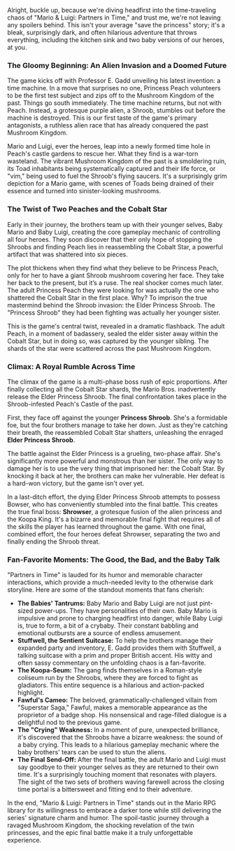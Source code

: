 Alright, buckle up, because we're diving headfirst into the time-traveling chaos of "Mario & Luigi: Partners in Time," and trust me, we're not leaving any spoilers behind. This isn't your average "save the princess" story; it's a bleak, surprisingly dark, and often hilarious adventure that throws everything, including the kitchen sink and two baby versions of our heroes, at you.

### The Gloomy Beginning: An Alien Invasion and a Doomed Future

The game kicks off with Professor E. Gadd unveiling his latest invention: a time machine. In a move that surprises no one, Princess Peach volunteers to be the first test subject and zips off to the Mushroom Kingdom of the past. Things go south immediately. The time machine returns, but not with Peach. Instead, a grotesque purple alien, a Shroob, stumbles out before the machine is destroyed. This is our first taste of the game's primary antagonists, a ruthless alien race that has already conquered the past Mushroom Kingdom.

Mario and Luigi, ever the heroes, leap into a newly formed time hole in Peach's castle gardens to rescue her. What they find is a war-torn wasteland. The vibrant Mushroom Kingdom of the past is a smoldering ruin, its Toad inhabitants being systematically captured and their life force, or "vim," being used to fuel the Shroob's flying saucers. It's a surprisingly grim depiction for a Mario game, with scenes of Toads being drained of their essence and turned into sinister-looking mushrooms.

### The Twist of Two Peaches and the Cobalt Star

Early in their journey, the brothers team up with their younger selves, Baby Mario and Baby Luigi, creating the core gameplay mechanic of controlling all four heroes. They soon discover that their only hope of stopping the Shroobs and finding Peach lies in reassembling the Cobalt Star, a powerful artifact that was shattered into six pieces.

The plot thickens when they find what they believe to be Princess Peach, only for her to have a giant Shroob mushroom covering her face. They take her back to the present, but it’s a ruse. The real shocker comes much later. The adult Princess Peach they were looking for was actually the one who shattered the Cobalt Star in the first place. Why? To imprison the true mastermind behind the Shroob invasion: the Elder Princess Shroob. The "Princess Shroob" they had been fighting was actually her younger sister.

This is the game's central twist, revealed in a dramatic flashback. The adult Peach, in a moment of badassery, sealed the elder sister away within the Cobalt Star, but in doing so, was captured by the younger sibling. The shards of the star were scattered across the past Mushroom Kingdom.

### Climax: A Royal Rumble Across Time

The climax of the game is a multi-phase boss rush of epic proportions. After finally collecting all the Cobalt Star shards, the Mario Bros. inadvertently release the Elder Princess Shroob. The final confrontation takes place in the Shroob-infested Peach's Castle of the past.

First, they face off against the younger **Princess Shroob**. She's a formidable foe, but the four brothers manage to take her down. Just as they're catching their breath, the reassembled Cobalt Star shatters, unleashing the enraged **Elder Princess Shroob**.

The battle against the Elder Princess is a grueling, two-phase affair. She's significantly more powerful and monstrous than her sister. The only way to damage her is to use the very thing that imprisoned her: the Cobalt Star. By knocking it back at her, the brothers can make her vulnerable. Her defeat is a hard-won victory, but the game isn't over yet.

In a last-ditch effort, the dying Elder Princess Shroob attempts to possess Bowser, who has conveniently stumbled into the final battle. This creates the true final boss: **Shrowser**, a grotesque fusion of the alien princess and the Koopa King. It's a bizarre and memorable final fight that requires all of the skills the player has learned throughout the game. With one final, combined effort, the four heroes defeat Shrowser, separating the two and finally ending the Shroob threat.

### Fan-Favorite Moments: The Good, the Bad, and the Baby Talk

"Partners in Time" is lauded for its humor and memorable character interactions, which provide a much-needed levity to the otherwise dark storyline. Here are some of the standout moments that fans cherish:

* **The Babies' Tantrums:** Baby Mario and Baby Luigi are not just pint-sized power-ups. They have personalities of their own. Baby Mario is impulsive and prone to charging headfirst into danger, while Baby Luigi is, true to form, a bit of a crybaby. Their constant babbling and emotional outbursts are a source of endless amusement.
* **Stuffwell, the Sentient Suitcase:** To help the brothers manage their expanded party and inventory, E. Gadd provides them with Stuffwell, a talking suitcase with a prim and proper British accent. His witty and often sassy commentary on the unfolding chaos is a fan-favorite.
* **The Koopa-Seum:** The gang finds themselves in a Roman-style coliseum run by the Shroobs, where they are forced to fight as gladiators. This entire sequence is a hilarious and action-packed highlight.
* **Fawful's Cameo:** The beloved, grammatically-challenged villain from "Superstar Saga," Fawful, makes a memorable appearance as the proprietor of a badge shop. His nonsensical and rage-filled dialogue is a delightful nod to the previous game.
* **The "Crying" Weakness:** In a moment of pure, unexpected brilliance, it's discovered that the Shroobs have a bizarre weakness: the sound of a baby crying. This leads to a hilarious gameplay mechanic where the baby brothers' tears can be used to stun the aliens.
* **The Final Send-Off:** After the final battle, the adult Mario and Luigi must say goodbye to their younger selves as they are returned to their own time. It's a surprisingly touching moment that resonates with players. The sight of the two sets of brothers waving farewell across the closing time portal is a bittersweet and fitting end to their adventure.

In the end, "Mario & Luigi: Partners in Time" stands out in the Mario RPG library for its willingness to embrace a darker tone while still delivering the series' signature charm and humor. The spoil-tastic journey through a ravaged Mushroom Kingdom, the shocking revelation of the twin princesses, and the epic final battle make it a truly unforgettable experience.